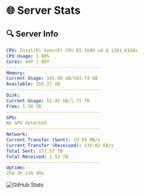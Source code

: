 # 🌐 Server Stats
## 🔍 Server Info
```yaml
CPU: Intel(R) Xeon(R) CPU E5-2699 v4 @ 1381.61GHz
CPU Usage: 1.00%
Cores: 44P | 88T
-----------------------------------
Memory:
Current Usage: 145.00 GB/503.74 GB
Available: 355.27 GB
-----------------------------------
Disk:
Current Usage: 51.45 GB/1.71 TB
Free: 1.58 TB
-----------------------------------
GPU:
No GPU detected
-----------------------------------
Network:
Current Transfer (Sent): 19.09 MB/s
Current Transfer (Received): 134.82 KB/s
Total Sent: 172.57 TB
Total Received: 2.53 TB
-----------------------------------
Uptime:
25d 2h 23m 30s
```
![GitHub Stats](https://img.shields.io/badge/Updated-2025-03-05_01:06:48-blue)